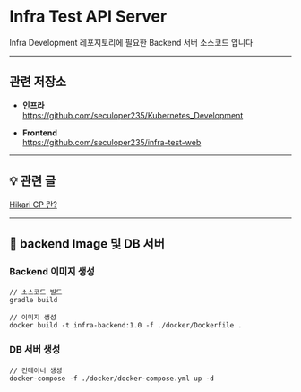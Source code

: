 # Infra Test API Server

Infra Development 레포지토리에 필요한 Backend 서버 소스코드 입니다

---
## 관련 저장소
* **인프라**\
https://github.com/seculoper235/Kubernetes_Development


* **Frontend**\
https://github.com/seculoper235/infra-test-web
---
## 💡 관련 글
[Hikari CP 란?](https://velog.io/@seculoper235/Database-HikariCP-%EB%9E%80)

---
## 📝 backend Image 및 DB 서버
### Backend 이미지 생성
```shell
// 소스코드 빌드
gradle build

// 이미지 생성
docker build -t infra-backend:1.0 -f ./docker/Dockerfile .
```

### DB 서버 생성
```shell
// 컨테이너 생성
docker-compose -f ./docker/docker-compose.yml up -d
```
